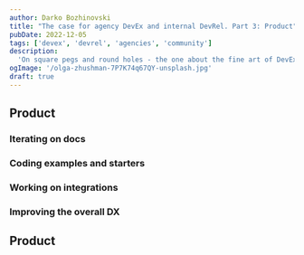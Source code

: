```yaml
---
author: Darko Bozhinovski
title: "The case for agency DevEx and internal DevRel. Part 3: Product"
pubDate: 2022-12-05
tags: ['devex', 'devrel', 'agencies', 'community']
description:
  'On square pegs and round holes - the one about the fine art of DevEx. In agencies. And why it makes sense.'
ogImage: '/olga-zhushman-7P7K74q67QY-unsplash.jpg'
draft: true
---
```


## Product

### Iterating on docs

### Coding examples and starters

### Working on integrations

### Improving the overall DX

## Product